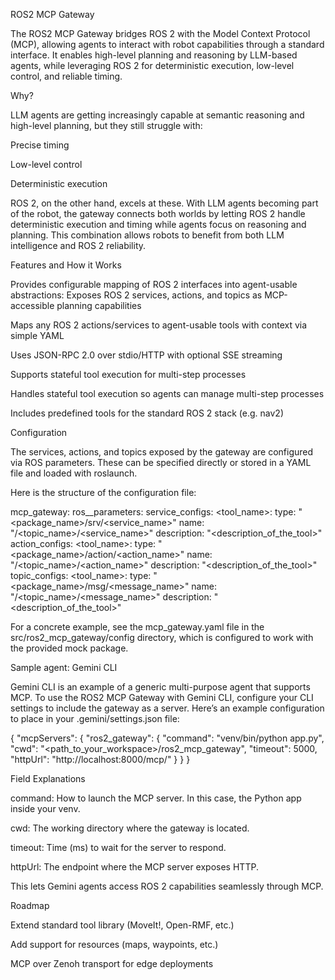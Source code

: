 ROS2 MCP Gateway

The ROS2 MCP Gateway bridges ROS 2 with the Model Context Protocol (MCP), allowing agents to interact with robot capabilities through a standard interface. It enables high-level planning and reasoning by LLM-based agents, while leveraging ROS 2 for deterministic execution, low-level control, and reliable timing.

Why?

LLM agents are getting increasingly capable at semantic reasoning and high-level planning, but they still struggle with:

Precise timing

Low-level control

Deterministic execution

ROS 2, on the other hand, excels at these. With LLM agents becoming part of the robot, the gateway connects both worlds by letting ROS 2 handle deterministic execution and timing while agents focus on reasoning and planning. This combination allows robots to benefit from both LLM intelligence and ROS 2 reliability.

Features and How it Works

Provides configurable mapping of ROS 2 interfaces into agent-usable abstractions: Exposes ROS 2 services, actions, and topics as MCP-accessible planning capabilities 

Maps any ROS 2 actions/services to agent-usable tools with context via simple YAML

Uses JSON-RPC 2.0 over stdio/HTTP with optional SSE streaming

Supports stateful tool execution for multi-step processes

Handles stateful tool execution so agents can manage multi-step processes

Includes predefined tools for the standard ROS 2 stack (e.g. nav2)

Configuration

The services, actions, and topics exposed by the gateway are configured via ROS parameters. These can be specified directly or stored in a YAML file and loaded with roslaunch.

Here is the structure of the configuration file:

mcp_gateway:
  ros__parameters:
    service_configs:
      <tool_name>:
        type: "<package_name>/srv/<service_name>"
        name: "/<topic_name>/<service_name>"
        description: "<description_of_the_tool>"
    action_configs:
      <tool_name>:
        type: "<package_name>/action/<action_name>"
        name: "/<topic_name>/<action_name>"
        description: "<description_of_the_tool>"
    topic_configs:
      <tool_name>:
        type: "<package_name>/msg/<message_name>"
        name: "/<topic_name>/<message_name>"
        description: "<description_of_the_tool>"

For a concrete example, see the mcp_gateway.yaml file in the src/ros2_mcp_gateway/config directory, which is configured to work with the provided mock package.



Sample agent: Gemini CLI

Gemini CLI is an example of a generic multi-purpose agent that supports MCP. To use the ROS2 MCP Gateway with Gemini CLI, configure your CLI settings to include the gateway as a server. Here’s an example configuration to place in your .gemini/settings.json file:

{
  "mcpServers": {
    "ros2_gateway": {
      "command": "venv/bin/python app.py",
      "cwd": "<path_to_your_workspace>/ros2_mcp_gateway",
      "timeout": 5000,
      "httpUrl": "http://localhost:8000/mcp/"
    }
  }
}

Field Explanations

command: How to launch the MCP server. In this case, the Python app inside your venv.

cwd: The working directory where the gateway is located.

timeout: Time (ms) to wait for the server to respond.

httpUrl: The endpoint where the MCP server exposes HTTP.

This lets Gemini agents access ROS 2 capabilities seamlessly through MCP.

Roadmap

Extend standard tool library (MoveIt!, Open-RMF, etc.)

Add support for resources (maps, waypoints, etc.)

MCP over Zenoh transport for edge deployments